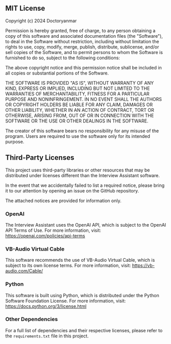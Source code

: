 ## MIT License

Copyright (c) 2024 Doctoryanmar

Permission is hereby granted, free of charge, to any person obtaining a copy
of this software and associated documentation files (the "Software"), to deal
in the Software without restriction, including without limitation the rights
to use, copy, modify, merge, publish, distribute, sublicense, and/or sell
copies of the Software, and to permit persons to whom the Software is
furnished to do so, subject to the following conditions:

The above copyright notice and this permission notice shall be included in all
copies or substantial portions of the Software.

THE SOFTWARE IS PROVIDED "AS IS", WITHOUT WARRANTY OF ANY KIND, EXPRESS OR
IMPLIED, INCLUDING BUT NOT LIMITED TO THE WARRANTIES OF MERCHANTABILITY,
FITNESS FOR A PARTICULAR PURPOSE AND NONINFRINGEMENT. IN NO EVENT SHALL THE
AUTHORS OR COPYRIGHT HOLDERS BE LIABLE FOR ANY CLAIM, DAMAGES OR OTHER
LIABILITY, WHETHER IN AN ACTION OF CONTRACT, TORT OR OTHERWISE, ARISING FROM,
OUT OF OR IN CONNECTION WITH THE SOFTWARE OR THE USE OR OTHER DEALINGS IN THE
SOFTWARE.

The creator of this software bears no responsibility for any misuse of the program. Users are required to use the software only for its intended purpose.

## Third-Party Licenses

This project uses third-party libraries or other resources that may be
distributed under licenses different than the Interview Assistant software.

In the event that we accidentally failed to list a required notice, please
bring it to our attention by opening an issue on the GitHub repository.

The attached notices are provided for information only.

### OpenAI

The Interview Assistant uses the OpenAI API, which is subject to the OpenAI API Terms of Use. 
For more information, visit: https://openai.com/policies/api-terms

### VB-Audio Virtual Cable

This software recommends the use of VB-Audio Virtual Cable, which is subject to its own license terms.
For more information, visit: https://vb-audio.com/Cable/

### Python

This software is built using Python, which is distributed under the Python Software Foundation License.
For more information, visit: https://docs.python.org/3/license.html

### Other Dependencies

For a full list of dependencies and their respective licenses, please refer to the `requirements.txt` file in this project.